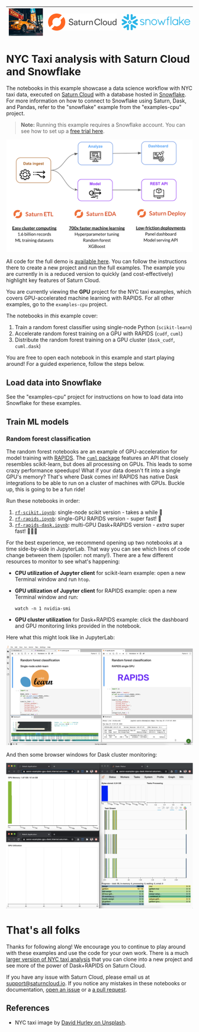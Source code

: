 |<img src="../_img/taxi.png" width="200" /> | <img src="../_img/saturn.png" width="400" />|<img src="../_img/snowflake.png" width="400" /> |
| -- | -- | -- |

# NYC Taxi analysis with Saturn Cloud and Snowflake

The notebooks in this example showcase a data science workflow with NYC taxi data, executed on [Saturn Cloud](https://www.saturncloud.io/) with a database hosted in [Snowflake](https://www.snowflake.com/). For more information on how to connect to Snowflake using Saturn, Dask, and Pandas, refer to the "snowflake" example from the "examples-cpu" project.

> **Note:** Running this example requires a Snowflake account. You can see how to set up a [free trial here](https://docs.snowflake.com/en/user-guide/admin-trial-account.html).

<img src="../_img/pipeline.png" width="800">

All code for the full demo is [available here](https://github.com/saturncloud/saturn-cloud-examples/tree/main/taxi_demo). You can follow the instructions there to create a new project and run the full examples. The example you are currently in is a reduced version to quickly (and cost-effectively) highlight key features of Saturn Cloud.

You are currently viewing the **GPU** project for the NYC taxi examples, which covers GPU-accelerated machine learning with RAPIDS. For all other examples, go to the `examples-cpu` project. 

The notebooks in _this_ example cover:

1. Train a random forest classifier using single-node Python (`scikit-learn`)
1. Accelerate random forest training on a GPU with RAPIDS (`cudf`, `cuml`)
1. Distribute the random forest training on a GPU cluster (`dask_cudf`, `cuml.dask`)

You are free to open each notebook in this example and start playing around! For a guided experience, follow the steps below.

## Load data into Snowflake

See the "examples-cpu" project for instructions on how to load data into Snowflake for these examples.

## Train ML models

### Random forest classification

The random forest notebooks are an example of GPU-acceleration for model training with [RAPIDS](http://rapids.ai/). The [`cuml` package](https://github.com/rapidsai/cuml) features an API that closely resembles scikit-learn, but does all processing on GPUs. This leads to some crazy performance speedups! What if your data doesn't fit into a single GPU's memory? That's where Dask comes in! RAPIDS has native Dask integrations to be able to run on a cluster of machines with GPUs. Buckle up, this is going to be a fun ride!

Run these notebooks in order:

1. [`rf-scikit.ipynb`](rf-scikit.ipynb): single-node scikit version - takes a while 🙁
1. [`rf-rapids.ipynb`](rf-rapids.ipynb): single-GPU RAPIDS version - super fast! 🤯
1. [`rf-rapids-dask.ipynb`](rf-rapids-dask.ipynb): multi-GPU Dask+RAPIDS version - _extra_ super fast! 🤯🤯🤯

For the best experience, we recommend opening up two notebooks at a time side-by-side in JupyterLab. That way you can see which lines of code change between them (spoiler: not many!). There are a few different resources to monitor to see what's happening:

- **CPU utilization of Jupyter client** for scikit-learn example: open a new Terminal window and run `htop`. 
- **GPU utilization of Jupyter client** for RAPIDS example: open a new Terminal window and run:

    ```shell
    watch -n 1 nvidia-smi
    ```
    
- **GPU cluster utilization** for Dask+RAPIDS example: click the dashboard and GPU monitoring links provided in the notebook.

Here what this might look like in JupyterLab:

[![workspace](../_img/workspace.png)](../_img/workspace.png)

And then some browser windows for Dask cluster monitoring:

[![dask](../_img/dask.png)](../_img/dask.png)

# That's all folks

Thanks for following along! We encourage you to continue to play around with these examples and use the code for your own work. There is a much [larger version of NYC taxi analysis](https://github.com/saturncloud/saturn-cloud-examples/tree/main/taxi_demo) that you can clone into a new project and see more of the power of Dask+RAPIDS on Saturn Cloud.

If you have any issue with Saturn Cloud, please email us at support@saturncloud.io. If you notice any mistakes in these notebooks or documentation, [open an issue](https://github.com/saturncloud/examples/issues) or a [a pull request](https://github.com/saturncloud/examples/pulls).

## References

- NYC taxi image by [David Hurley on Unsplash](https://unsplash.com/photos/aPlUUmO4qr8).
